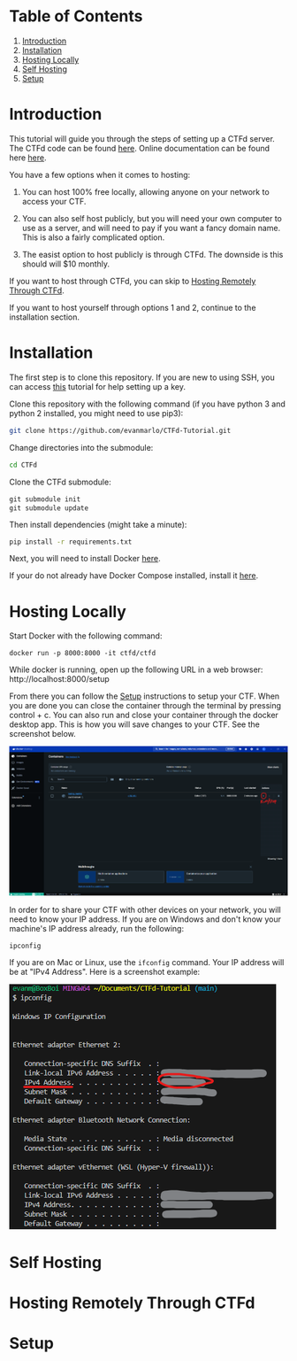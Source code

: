 # Table of Contents
1. [Introduction](#introduction)
2. [Installation](#installation)
3. [Hosting Locally](#hosting-locally)
4. [Self Hosting](#hosting-locally)
5. [Setup](#setup)

# Introduction

This tutorial will guide you through the steps of setting up a CTFd server. The CTFd code can be found [here](https://github.com/CTFd/CTFd). Online documentation can be found here [here](https://docs.ctfd.io).

You have a few options when it comes to hosting:

1. You can host 100% free locally, allowing anyone on your network to access your CTF.

2. You can also self host publicly, but you will need your own computer to use as a server, and will need to pay if you want a fancy domain name. This is also a fairly complicated option.

3. The easist option to host publicly is through CTFd. The downside is this should will $10 monthly.

If you want to host through CTFd, you can skip to [Hosting Remotely Through CTFd](#hosting-remotely-through-ctfd).

If you want to host yourself through options 1 and 2, continue to the installation section.

# Installation

The first step is to clone this repository. If you are new to using SSH, you can access [this](https://docs.github.com/en/authentication/connecting-to-github-with-ssh/managing-deploy-keys#set-up-deploy-keys) tutorial for help setting up a key.

Clone this repository with the following command (if you have python 3 and python 2 installed, you might need to use pip3):
```sh
git clone https://github.com/evanmarlo/CTFd-Tutorial.git
```
Change directories into the submodule:
```sh
cd CTFd
```
Clone the CTFd submodule:
```
git submodule init
git submodule update
```
Then install dependencies (might take a minute):
```sh
pip install -r requirements.txt
```

Next, you will need to install Docker [here](https://docs.docker.com/install/).

If your do not already have Docker Compose installed, install it [here](https://docs.docker.com/compose/install/).

# Hosting Locally
Start Docker with the following command:
```
docker run -p 8000:8000 -it ctfd/ctfd
```

While docker is running, open up the following URL in a web browser:
http://localhost:8000/setup

From there you can follow the [Setup](#setup) instructions to setup your CTF. When you are done you can close the container through the terminal by pressing control + c. You can also run and close your container through the docker desktop app. This is how you will save changes to your CTF. See the screenshot below.

![](screenshot1.png)

In order for to share your CTF with other devices on your network, you will need to know your IP address. If you are on Windows and don't know your machine's IP address already, run the following:
```
ipconfig
```
If you are on Mac or Linux, use the ```ifconfig``` command. Your IP address will be at "IPv4 Address". Here is a screenshot example:

![](screenshot2.png)

# Self Hosting


# Hosting Remotely Through CTFd



# Setup